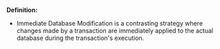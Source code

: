 **Definition:**

- Immediate Database Modification is a contrasting strategy where changes made by a transaction are immediately applied to the actual database during the transaction's execution.
